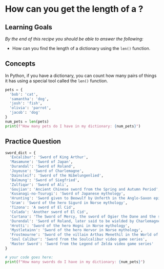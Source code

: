 # How can you get the length of a ?

## Learning Goals

*By the end of this recipe you should be able to answer the following:*

* How can you find the length of a dictionary using the `len()` function.

## Concepts

In Python, if you have a dictionary, you can count how many pairs of things it has using a special tool called the `len()` function.

```python
pets = {
  'bob': 'cat',
  'samantha': 'dog',
  'josh': 'fish',
  'olivia': 'parrot',
  'jacob': 'dog'
}
num_pets = len(pets)
print(f"How many pets do I have in my dictionary: {num_pets}")

```

## Practice Question


```python
sword_dict = {
  'Excalibur': 'Sword of King Arthur',
  'Masamune': 'Sword of Japan',
  'Durandal': 'Sword of Roland',
  'Joyeuse': 'Sword of Charlemagne',
  'Dainsleif': 'Sword of the Nibelungenlied',
  'Balmung': 'Sword of Siegfried',
  'Zulfiqar': 'Sword of Ali',
  'Goujian': 'Ancient Chinese sword from the Spring and Autumn Period',
  'Kusanagi-no-Tsurugi': 'Sword of Japanese mythology',
  'Hrunting': 'Sword given to Beowulf by Unferth in the Anglo-Saxon epic',
  'Gram': 'Sword of the hero Sigurd in Norse mythology',
  'Tizona': 'A sword of El Cid',
  'Colada': 'Another sword of El Cid',
  'Curtana': 'The Sword of Mercy, the sword of Ogier the Dane and the sword of Saint Michael in various European legends',
  'Durendal': 'Sword of Roland, later said to be wielded by Charlemagne',
  'Hrotti': 'Sword of the hero Hogni in Norse mythology',
  'Mystletainn': 'Sword of the hero Hervor in Norse mythology',
  'Frostmourne': 'Sword of the villain Arthas Menethil in the World of Warcraft universe',
  'Soul Calibur': 'Sword from the Soulcalibur video game series',
  'Master Sword': 'Sword from the Legend of Zelda video game series'
}

# your code goes here: 
print(f"How many swords do I have in my dictionary: {num_pets}")

```
